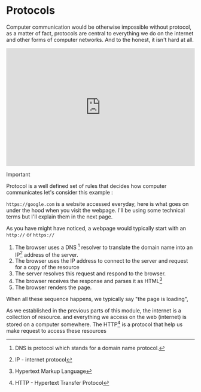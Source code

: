 # Protocols

Computer communication would be otherwise impossible without protocol, as a
matter of fact, protocols are central to everything we do on the internet and other forms of computer networks. And
to the honest, it isn't hard at all.



<iframe width="100%" height="315" src="https://www.youtube.com/embed/BnWn18qUYyA?si=iLReW2IBzgSuGa_n" title="YouTube video player" frameborder="0" allow="accelerometer; autoplay; clipboard-write; encrypted-media; gyroscope; picture-in-picture; web-share" referrerpolicy="strict-origin-when-cross-origin" allowfullscreen></iframe>

> [!IMPORTANT]
> Protocol is a well defined set of rules that decides how computer communicates 
let's consider this example :
 


`https://google.com` is a website accessed everyday, here is what goes on under the hood
when you visit the webpage. I'll be using some technical terms but I'll explain them in the next page. 

As you have might have  noticed, a webpage would typically start with an `http://` or `https://`

1. The browser uses a DNS [^dns] resolver to translate the domain name into an IP[^ip] address of the server.
2. The browser uses the IP address to connect to the server and request for a copy of the resource 
3. The server resolves this request and respond to the browser.
4. The browser receives the response and parses it as HTML[^html] 
5. The browser renders the page.

When all these sequence happens, we typically say "the page is loading", 

 As we established in the previous parts of this
module, the internet is a collection of resource. and everything we access on
the web (internet) is stored on a computer somewhere. The HTTP[^http] is a protocol that help us make request to access these resources 


[^dns]: DNS is protocol which stands for a domain name protocol. 
[^ip]: IP - internet protocol 
[^html]: Hypertext Markup Language 
[^http]: HTTP - Hypertext Transfer Protocol 
